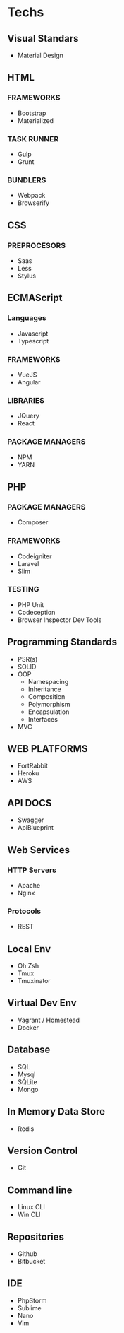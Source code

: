 # Techs

## Visual Standars

- Material Design

## HTML  

### FRAMEWORKS

- Bootstrap
- Materialized

### TASK RUNNER

- Gulp
- Grunt
  
### BUNDLERS

- Webpack
- Browserify

## CSS

### PREPROCESORS

- Saas
- Less
- Stylus

## ECMAScript

### Languages

- Javascript
- Typescript

### FRAMEWORKS

- VueJS
- Angular

### LIBRARIES

- JQuery
- React

### PACKAGE MANAGERS

- NPM
- YARN

## PHP

### PACKAGE MANAGERS

- Composer

### FRAMEWORKS

- Codeigniter
- Laravel
- Slim
  
### TESTING

- PHP Unit
- Codeception
- Browser Inspector Dev Tools

## Programming Standards

- PSR(s)
- SOLID
- OOP
  - Namespacing
  - Inheritance
  - Composition
  - Polymorphism
  - Encapsulation
  - Interfaces
- MVC

## WEB PLATFORMS

- FortRabbit
- Heroku
- AWS

## API DOCS

- Swagger
- ApiBlueprint

## Web Services

### HTTP Servers

- Apache
- Nginx

### Protocols

- REST

## Local Env

- Oh Zsh
- Tmux
- Tmuxinator

## Virtual Dev Env

- Vagrant / Homestead
- Docker

## Database

- SQL
- Mysql
- SQLite
- Mongo

## In Memory Data Store

- Redis

## Version Control

- Git

## Command line

- Linux CLI
- Win CLI

## Repositories

- Github
- Bitbucket

## IDE

- PhpStorm
- Sublime
- Nano
- Vim

